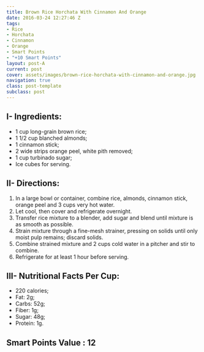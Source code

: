 ```yaml
---
title: Brown Rice Horchata With Cinnamon And Orange
date: 2016-03-24 12:27:46 Z
tags:
- Rice
- Horchata
- Cinnamon
- Orange
- Smart Points
- "+10 Smart Points"
layout: post-A
current: post
cover: assets/images/brown-rice-horchata-with-cinnamon-and-orange.jpg
navigation: true
class: post-template
subclass: post
---
```


## I- Ingredients:

* 1 cup long-grain brown rice;
* 1 1/2 cup blanched almonds;
* 1 cinnamon stick;
* 2 wide strips orange peel, white pith removed;
* 1 cup turbinado sugar;
* Ice cubes for serving.

## II- Directions:

1. In a large bowl or container, combine rice, almonds, cinnamon stick, orange peel and 3 cups very hot water.
1. Let cool, then cover and refrigerate overnight.
1. Transfer rice mixture to a blender, add sugar and blend until mixture is as smooth as possible.
1. Strain mixture through a fine-mesh strainer, pressing on solids until only moist pulp remains; discard solids.
1. Combine strained mixture and 2 cups cold water in a pitcher and stir to combine.
1. Refrigerate for at least 1 hour before serving.

## III- Nutritional Facts Per Cup:

* 220 calories;
* Fat: 2g;
* Carbs: 52g;
* Fiber: 1g;
* Sugar: 48g;
* Protein: 1g.

## Smart Points Value : 12
